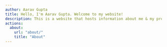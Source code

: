 ```yaml
---
author: Aarav Gupta
title: Hello, I'm Aarav Gupta. Welcome to my website!
description: This is a website that hosts information about me & my projects and also contains blog posts written by me.
actions:
  about:
    url: "about/"
    title: "About"
---
```

